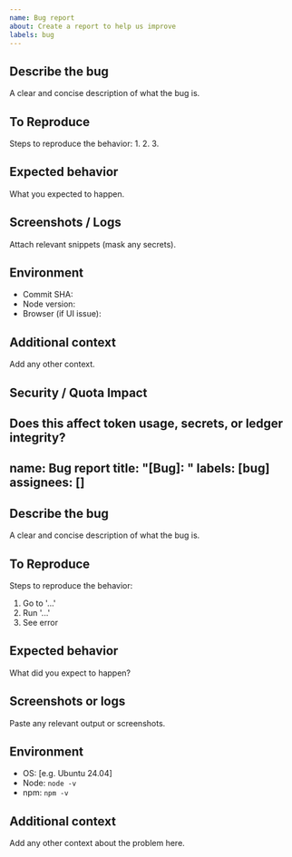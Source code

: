 ```yaml
---
name: Bug report
about: Create a report to help us improve
labels: bug
---
```


## Describe the bug
A clear and concise description of what the bug is.

## To Reproduce
Steps to reproduce the behavior:
1. 
2. 
3. 

## Expected behavior
What you expected to happen.

## Screenshots / Logs
Attach relevant snippets (mask any secrets).

## Environment
- Commit SHA:
- Node version:
- Browser (if UI issue):

## Additional context
Add any other context.

## Security / Quota Impact
Does this affect token usage, secrets, or ledger integrity?
---
name: Bug report
title: "[Bug]: <short description>"
labels: [bug]
assignees: []
---

## Describe the bug
A clear and concise description of what the bug is.

## To Reproduce
Steps to reproduce the behavior:
1. Go to '...'
2. Run '...'
3. See error

## Expected behavior
What did you expect to happen?

## Screenshots or logs
Paste any relevant output or screenshots.

## Environment
- OS: [e.g. Ubuntu 24.04]
- Node: `node -v`
- npm: `npm -v`

## Additional context
Add any other context about the problem here.